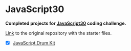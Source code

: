 # JavaScript30

<b>Completed projects for [JavaScript30](https://javascript30.com) coding challenge.</b>

[Link](https://github.com/wesbos/JavaScript30) to the original repository with the starter files.

- [x] [JavaScript Drum Kit](https://github.com/prezli/JavaScript30/tree/master/01%20-%20JavaScript%20Drum%20Kit)

